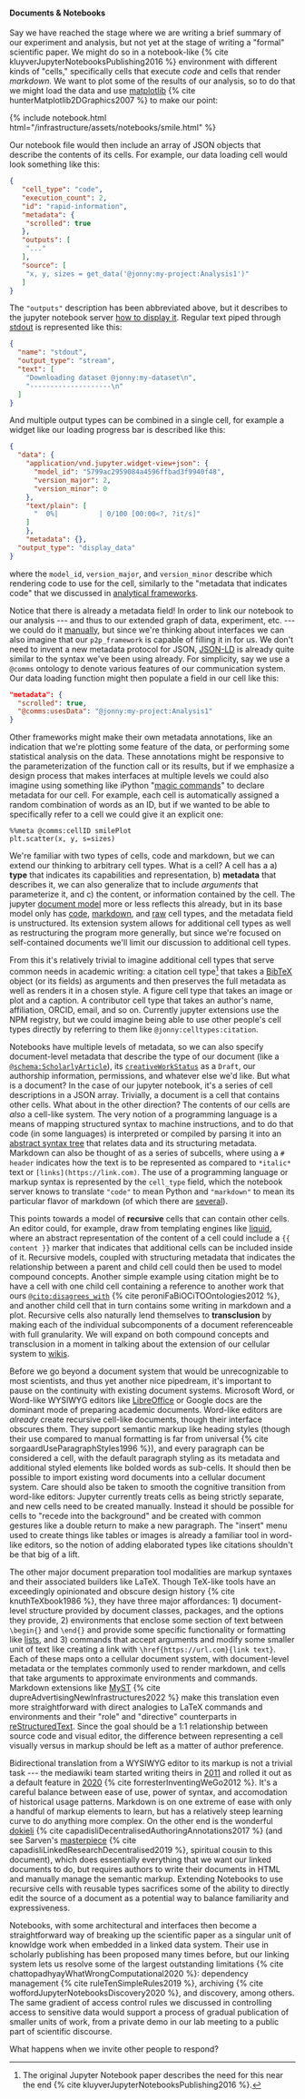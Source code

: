
#### Documents & Notebooks

Say we have reached the stage where we are writing a brief summary of our experiment and analysis, but not yet at the stage of writing a "formal" scientific paper. We might do so in a notebook-like {% cite kluyverJupyterNotebooksPublishing2016 %} environment with different kinds of "cells," specifically cells that execute *code* and cells that render *markdown.* We want to plot some of the results of our analysis, so to do that we might load the data and use [matplotlib](https://matplotlib.org/) {% cite hunterMatplotlib2DGraphics2007 %} to make our point:

{% include notebook.html html="/infrastructure/assets/notebooks/smile.html" %}

Our notebook file would then include an array of JSON objects that describe the contents of its cells. For example, our data loading cell would look something like this:

```json
{
   "cell_type": "code",
   "execution_count": 2,
   "id": "rapid-information",
   "metadata": {
    "scrolled": true
   },
   "outputs": [
    "..."
   ],
   "source": [
    "x, y, sizes = get_data('@jonny:my-project:Analysis1')"
   ]
}
```

The `"outputs"` description has been abbreviated above, but it describes to the jupyter notebook server [how to display it](https://ipywidgets.readthedocs.io/en/latest/examples/Widget%20Low%20Level.html). Regular text piped through [stdout](https://en.wikipedia.org/wiki/Standard_streams) is represented like this:

```json
{
  "name": "stdout",
  "output_type": "stream",
  "text": [
    "Downloading dataset @jonny:my-dataset\n",
    "--------------------\n"
  ]
}
```

And multiple output types can be combined in a single cell, for example a widget like our loading progress bar is described like this:

```json
{
  "data": {
    "application/vnd.jupyter.widget-view+json": {
      "model_id": "5799ac2959084a4596ffbad3f9940f48",
      "version_major": 2,
      "version_minor": 0
    },
    "text/plain": [
      "  0%|          | 0/100 [00:00<?, ?it/s]"
    ]
    },
    "metadata": {},
  "output_type": "display_data"
}
```

where the `model_id`, `version_major`, and `version_minor` describe which rendering code to use for the cell, similarly to the "metadata that indicates code" that we discussed in [analytical frameworks](#analytical-frameworks).

Notice that there is already a metadata field! In order to link our notebook to our analysis --- and thus to our extended graph of data, experiment, etc. --- we could do it [manually](https://jupyterbook.org/en/stable/content/metadata.html), but since we're thinking about interfaces we can also imagine that our `p2p_framework` is capable of filling it in for us. We don't need to invent a new metadata protocol for JSON, [JSON-LD](https://json-ld.org/) is already quite similar to the syntax we've been using already. For simplicity, say we use a `@comms` ontology to denote various features of our communication system. Our data loading function might then populate a field in our cell like this: 

```json
"metadata": {
  "scrolled": true,
  "@comms:usesData": "@jonny:my-project:Analysis1"
}
```

Other frameworks might make their own metadata annotations, like an indication that we're plotting some feature of the data, or performing some statistical analysis on the data. These annotations might be responsive to the parameterization of the function call or its results, but if we emphasize a design process that makes interfaces at multiple levels we could also imagine using something like iPython "[magic commands](https://ipython.readthedocs.io/en/stable/interactive/magics.html)" to declare metadata for our cell. For example, each cell is automatically assigned a random combination of words as an ID, but if we wanted to be able to specifically refer to a cell we could give it an explicit one:

```
%%meta @comms:cellID smilePlot
plt.scatter(x, y, s=sizes)
```

We're familiar with two types of cells, code and markdown, but we can extend our thinking to arbitrary cell types. What is a cell? A cell has a a) **type** that indicates its capabilities and representation, b) **metadata** that describes it, we can also generalize that to include *arguments* that parameterize it, and c) the content, or information contained by the cell. The jupyter [document model](https://jupyterlab.readthedocs.io/en/stable/api/classes/cells.cellmodel-1.html) more or less reflects this already, but in its base model only has [code](https://jupyterlab.readthedocs.io/en/stable/api/classes/cells.codecellmodel-1.html), [markdown](https://jupyterlab.readthedocs.io/en/stable/api/classes/cells.markdowncellmodel.html), and [raw](https://jupyterlab.readthedocs.io/en/stable/api/classes/cells.rawcellmodel.html) cell types, and the metadata field is unstructured. Its extension system allows for additional cell types as well as restructuring the program more generally, but since we're focused on self-contained documents we'll limit our discussion to additional cell types. 

From this it's relatively trivial to imagine additional cell types that serve common needs in academic writing: a citation cell type[^notebookcites] that takes a [BibTeX](http://www.bibtex.org/Format/) object (or its fields) as arguments and then preserves the full metadata as well as renders it in a chosen style. A figure cell type that takes an image or plot and a caption. A contributor cell type that takes an author's name, affiliation, ORCID, email, and so on. Currently jupyter extensions use the NPM registry, but we could imagine being able to use other people's cell types directly by referring to them like `@jonny:celltypes:citation`. 

[^notebookcites]: The original Jupyter Notebook paper describes the need for this near the end {% cite kluyverJupyterNotebooksPublishing2016 %}.

Notebooks have multiple levels of metadata, so we can also specify document-level metadata that describe the type of our document (like a [`@schema:ScholarlyArticle`](https://schema.org/ScholarlyArticle)), its [`creativeWorkStatus`](https://schema.org/creativeWorkStatus) as a `Draft`, our authorship information, permissions, and whatever else we'd like. But what is a document? In the case of our jupyter notebook, it's a series of cell descriptions in a JSON array. Trivially, a document is a cell that contains other cells. What about in the other direction? The contents of our cells are *also* a cell-like system. The very notion of a programming language is a means of mapping structured syntax to machine instructions, and to do that code (in some languages) is interpreted or compiled by parsing it into an [abstract syntax tree](https://en.wikipedia.org/wiki/Abstract_syntax_tree) that relates data and its structuring metadata. Markdown can also be thought of as a series of subcells, where using a `# header` indicates how the text is to be represented as compared to `*italic*` text or `[links](https://link.com)`. The use of a programming language or markup syntax is represented by the `cell_type` field, which the notebook server knows to translate `"code"` to mean Python and `"markdown"` to mean its particular flavor of markdown (of which there are [several](https://www.iana.org/assignments/markdown-variants/markdown-variants.xhtml)). 

This points towards a model of **recursive** cells that can contain other cells. An editor could, for example, draw from templating engines like [liquid](https://shopify.github.io/liquid/), where an abstract representation of the content of a cell could include a `{{ content }}` marker that indicates that additional cells can be included inside of it. Recursive models, coupled with structuring metadata that indicates the relationship between a parent and child cell could then be used to model compound concepts. Another simple example using citation might be to have a cell with one child cell containing a reference to another work that ours [`@cito:disagrees_with`](https://sparontologies.github.io/cito/current/cito.html#d4e449) {% cite peroniFaBiOCiTOOntologies2012 %}, and another child cell that in turn contains some writing in markdown and a plot. Recursive cells also naturally lend themselves to **transclusion** by making each of the individual subcomponents of a document referenceable with full granularity. We will expand on both compound concepts and transclusion in a moment in talking about the extension of our cellular system to [wikis](#trackers-clients--wikis). 

Before we go beyond a document system that would be unrecognizable to most scientists, and thus yet another nice pipedream, it's important to pause on the continuity with existing document systems. Microsoft Word, or Word-like WYSIWYG editors like [LibreOffice](https://www.libreoffice.org/) or Google docs are the dominant mode of preparing academic documents. Word-like editors are *already* create recursive cell-like documents, though their interface obscures them. They support semantic markup like heading styles (though their use compared to manual formatting is far from universal {% cite sorgaardUseParagraphStyles1996 %}), and every paragraph can be considered a cell, with the default paragraph styling as its metadata and additional styled elements like bolded words as sub-cells. It should then be possible to import existing word documents into a cellular document system. Care should also be taken to smooth the cognitive transition from word-like editors: Jupyter currently treats cells as being strictly separate, and new cells need to be created manually. Instead it should be possible for cells to "recede into the background" and be created with common gestures like a double return to make a new paragraph. The "insert" menu used to create things like tables or images is already a familiar tool in word-like editors, so the notion of adding elaborated types like citations shouldn't be that big of a lift.

The other major document preparation tool modalities are markup syntaxes and their associated builders like LaTeX. Though TeX-like tools have an exceedingly opinionated and obscure design history {% cite knuthTeXbook1986 %}, they have three major affordances: 1) document-level structure provided by document classes, packages, and the options they provide, 2) environments that enclose some section of text between `\begin{}` and `\end{}` and provide some specific functionality or formatting like [lists](https://www.overleaf.com/learn/latex/Lists), and 3) commands that accept arguments and modify some smaller unit of text like creating a link with `\href{https://url.com}{link text}`. Each of these maps onto a cellular document system, with document-level metadata or the templates commonly used to render markdown, and cells that take arguments to approximate environments and commands. Markdown extensions like [MyST](https://myst-parser.readthedocs.io/en/latest/) {% cite dupreAdvertisingNewInfrastructures2022 %} make this translation even more straightforward with direct analogies to LaTeX commands and environments and their "role" and "directive" counterparts in [reStructuredText](https://www.sphinx-doc.org/en/master/usage/restructuredtext/basics.html). Since the goal should be a 1:1 relationship between source code and visual editor, the difference between representing a cell visually versus in markup should be left as a matter of author preference.

Bidirectional translation from a WYSIWYG editor to its markup is not a trivial task --- the mediawiki team started writing theirs in [2011](https://www.mediawiki.org/wiki/VisualEditor) and rolled it out as a default feature in [2020](https://en.wikipedia.org/wiki/MediaWiki_version_history) {% cite forresterInventingWeGo2012 %}. It's a careful balance between ease of use, power of syntax, and accomodation of historical usage patterns. Markdown is on one extreme of ease with only a handful of markup elements to learn, but has a relatively steep learning curve to do anything more complex. On the other end is the wonderful [dokieli](https://dokie.li/) {% cite capadisliDecentralisedAuthoringAnnotations2017  %} (and see Sarven's [masterpiece](https://csarven.ca/linked-research-decentralised-web) {% cite capadisliLinkedResearchDecentralised2019 %}, spiritual cousin to this document), which does essentially everything that we want our linked documents to do, but requires authors to write their documents in HTML and manually manage the semantic markup. Extending Notebooks to use recursive cells with reusable types sacrifices some of the ability to directly edit the source of a document as a potential way to balance familiarity and expressiveness.

Notebooks, with some architectural and interfaces then become a straightforward way of breaking up the scientific paper as a singular unit of knowldge work when embedded in a linked data system. Their use in scholarly publishing has been proposed many times before, but our linking system lets us resolve some of the largest outstanding limitations {% cite chattopadhyayWhatWrongComputational2020 %}: dependency management {% cite ruleTenSimpleRules2019 %}, archiving {% cite woffordJupyterNotebooksDiscovery2020 %}, and discovery, among others. The same gradient of access control rules we discussed in controlling access to sensitive data would support a process of gradual publication of smaller units of work, from a private demo in our lab meeting to a public part of scientific discourse. 

What happens when we invite other people to respond?